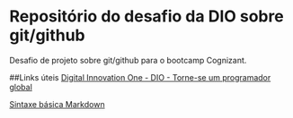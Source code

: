 # Repositório do desafio da DIO sobre git/github
Desafio de projeto sobre git/github para o bootcamp Cognizant.

##Links úteis
[Digital Innovation One - DIO - Torne-se um programador global](https://www.dio.me/sign-in)

[Sintaxe básica Markdown](https://www.markdownguide.org/basic-syntax/)
